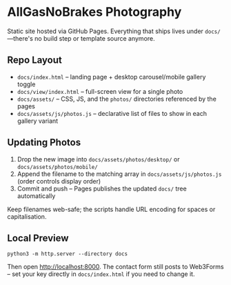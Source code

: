 # AllGasNoBrakes Photography

Static site hosted via GitHub Pages. Everything that ships lives under `docs/`—there's no build step or template source anymore.

## Repo Layout

- `docs/index.html` – landing page + desktop carousel/mobile gallery toggle
- `docs/view/index.html` – full-screen view for a single photo
- `docs/assets/` – CSS, JS, and the `photos/` directories referenced by the pages
- `docs/assets/js/photos.js` – declarative list of files to show in each gallery variant

## Updating Photos

1. Drop the new image into `docs/assets/photos/desktop/` or `docs/assets/photos/mobile/`
2. Append the filename to the matching array in `docs/assets/js/photos.js` (order controls display order)
3. Commit and push – Pages publishes the updated `docs/` tree automatically

Keep filenames web-safe; the scripts handle URL encoding for spaces or capitalisation.

## Local Preview

```
python3 -m http.server --directory docs
```

Then open <http://localhost:8000>. The contact form still posts to Web3Forms – set your key directly in `docs/index.html` if you need to change it.
